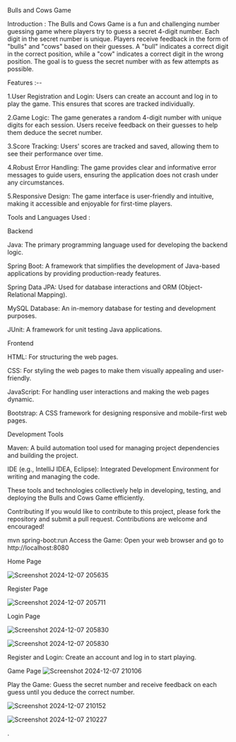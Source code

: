 Bulls and Cows Game

Introduction :
   The Bulls and Cows Game is a fun and challenging number guessing game where players try to guess a secret 4-digit number. Each digit in the secret number is unique. Players receive feedback in the form of "bulls" and "cows" based on their guesses. A "bull" indicates a correct digit in the correct position, while a "cow" indicates a correct digit in the wrong position. The goal is to guess the secret number with as few attempts as possible.

Features :--

1.User Registration and Login: Users can create an account and log in to play the game. This ensures that scores are tracked individually.

2.Game Logic: The game generates a random 4-digit number with unique digits for each session. Users receive feedback on their guesses to help them deduce the secret number.

3.Score Tracking: Users' scores are tracked and saved, allowing them to see their performance over time.

4.Robust Error Handling: The game provides clear and informative error messages to guide users, ensuring the application does not crash under any circumstances.

5.Responsive Design: The game interface is user-friendly and intuitive, making it accessible and enjoyable for first-time players.

Tools and Languages Used :

Backend

Java: The primary programming language used for developing the backend logic.

Spring Boot: A framework that simplifies the development of Java-based applications by providing production-ready features.

Spring Data JPA: Used for database interactions and ORM (Object-Relational Mapping).

MySQL Database: An in-memory database for testing and development purposes.

JUnit: A framework for unit testing Java applications.

Frontend

HTML: For structuring the web pages.

CSS: For styling the web pages to make them visually appealing and user-friendly.

JavaScript: For handling user interactions and making the web pages dynamic.

Bootstrap: A CSS framework for designing responsive and mobile-first web pages.

Development Tools

Maven: A build automation tool used for managing project dependencies and building the project.

IDE (e.g., IntelliJ IDEA, Eclipse): Integrated Development Environment for writing and managing the code.

These tools and technologies collectively help in developing, testing, and deploying the Bulls and Cows Game efficiently.

Contributing
If you would like to contribute to this project, please fork the repository and submit a pull request. Contributions are welcome and encouraged!


mvn spring-boot:run
Access the Game: Open your web browser and go to http://localhost:8080

Home Page

![Screenshot 2024-12-07 205635](https://github.com/user-attachments/assets/c8f6eb5e-31a4-4327-8576-7d337c762b3b)

Register Page

![Screenshot 2024-12-07 205711](https://github.com/user-attachments/assets/c55b0f7b-50e3-46cf-87d0-ebd81602fec5)

Login Page

![Screenshot 2024-12-07 205830](https://github.com/user-attachments/assets/fbe638ea-0a5b-4297-be15-b60a56adfe7a)

![Screenshot 2024-12-07 205830](https://github.com/user-attachments/assets/a1bd63f8-06d9-4c44-9743-5b55ad2d63f9)


Register and Login: Create an account and log in to start playing.

Game Page
![Screenshot 2024-12-07 210106](https://github.com/user-attachments/assets/f9f8f76f-e369-4fd6-807b-0fe834833fe4)

Play the Game: Guess the secret number and receive feedback on each guess until you deduce the correct number.

![Screenshot 2024-12-07 210152](https://github.com/user-attachments/assets/7c3f5a2f-8203-4833-9591-896d6d77269f)

![Screenshot 2024-12-07 210227](https://github.com/user-attachments/assets/01b54581-bd72-460a-8754-10c122ec07e8)

.